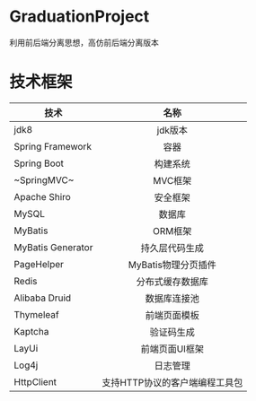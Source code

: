 # GraduationProject
利用前后端分离思想，高仿前后端分离版本
# 技术框架
| **技术** |  **名称**| 
| ------   |:------:|
| jdk8 | jdk版本 |
| Spring Framework | 容器  |
| Spring Boot | 构建系统 |
| ~SpringMVC~ | MVC框架 |
| Apache Shiro | 安全框架 |
| MySQL | 数据库 |
| MyBatis | ORM框架 |
| MyBatis Generator | 持久层代码生成 |
| PageHelper | MyBatis物理分页插件 |
| Redis | 分布式缓存数据库 |
| Alibaba Druid | 数据库连接池 |
| Thymeleaf | 前端页面模板 |
| Kaptcha | 验证码生成 |
| LayUi | 前端页面UI框架 |
| Log4j | 日志管理 |
| HttpClient | 支持HTTP协议的客户端编程工具包 |
